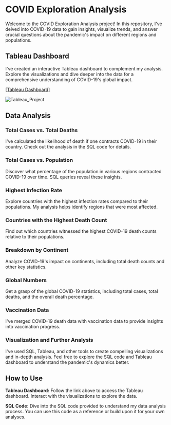 # COVID Exploration Analysis

Welcome to the COVID Exploration Analysis project! In this repository, I've delved into COVID-19 data to gain insights, visualize trends, and answer crucial questions about the pandemic's impact on different regions and populations.

## Tableau Dashboard

I've created an interactive Tableau dashboard to complement my analysis. Explore the visualizations and dive deeper into the data for a comprehensive understanding of COVID-19's global impact.

[[Tableau Dashboard]](https://public.tableau.com/app/profile/oscar.eddied.colon.sanabria/viz/CovidDashboard_16657831476250/Dashboard1)

![Tableau_Project](https://github.com/Osc-53219/PortfolioProjects/assets/102975104/5d9679b1-cefd-42f7-9253-34d69b93d7a8)

## Data Analysis

### Total Cases vs. Total Deaths

I've calculated the likelihood of death if one contracts COVID-19 in their country. Check out the analysis in the SQL code for details.

### Total Cases vs. Population

Discover what percentage of the population in various regions contracted COVID-19 over time. SQL queries reveal these insights.

### Highest Infection Rate

Explore countries with the highest infection rates compared to their populations. My analysis helps identify regions that were most affected.

### Countries with the Highest Death Count

Find out which countries witnessed the highest COVID-19 death counts relative to their populations.

### Breakdown by Continent

Analyze COVID-19's impact on continents, including total death counts and other key statistics.

### Global Numbers

Get a grasp of the global COVID-19 statistics, including total cases, total deaths, and the overall death percentage.

### Vaccination Data

I've merged COVID-19 death data with vaccination data to provide insights into vaccination progress.

### Visualization and Further Analysis

I've used SQL, Tableau, and other tools to create compelling visualizations and in-depth analysis. Feel free to explore the SQL code and Tableau dashboard to understand the pandemic's dynamics better.

## How to Use

**Tableau Dashboard:** Follow the link above to access the Tableau dashboard. Interact with the visualizations to explore the data.

**SQL Code:** Dive into the SQL code provided to understand my data analysis process. You can use this code as a reference or build upon it for your own analyses.


